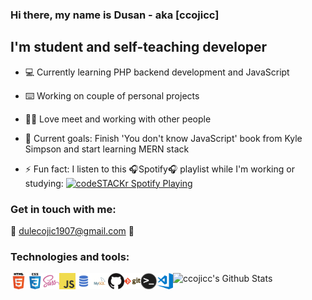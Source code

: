 ### Hi there, my name is Dusan - aka [ccojicc]

## I'm student and self-teaching developer

- 💻 Currently learning PHP backend development and JavaScript
- ⌨️ Working on couple of personal projects
- 🙋‍♂️ Love meet and working with other people
- 👊 Current goals: Finish 'You don't know JavaScript' book from Kyle Simpson and start learning MERN stack

- ⚡ Fun fact: I listen to this 🎧Spotify🎧 playlist while I'm working or studying: [<img src="https://image.flaticon.com/icons/svg/49/49097.svg" alt="codeSTACKr Spotify Playing" width="20" />](https://open.spotify.com/playlist/0vvXsWCC9xrXsKd4FyS8kM?si=GaKvzdJ3QzSGVF1kvYLj3Q)

### Get in touch with me:

📧 dulecojic1907@gmail.com 📧

### Technologies and tools:

<img align="left" alt="HTML5" width="26px" src="https://raw.githubusercontent.com/github/explore/80688e429a7d4ef2fca1e82350fe8e3517d3494d/topics/html/html.png" />
<img align="left" alt="CSS3" width="26px" src="https://raw.githubusercontent.com/github/explore/80688e429a7d4ef2fca1e82350fe8e3517d3494d/topics/css/css.png" />
<img align="left" alt="SASS" width="26px" src="https://raw.githubusercontent.com/github/explore/80688e429a7d4ef2fca1e82350fe8e3517d3494d/topics/sass/sass.png" />
<img align="left" alt="JavaScript" width="26px" src="https://raw.githubusercontent.com/github/explore/80688e429a7d4ef2fca1e82350fe8e3517d3494d/topics/javascript/javascript.png" />
<img align="left" alt="SQL" width="26px" src="https://raw.githubusercontent.com/github/explore/80688e429a7d4ef2fca1e82350fe8e3517d3494d/topics/sql/sql.png" />
<img align="left" alt="mySQL" width="26px" src="https://raw.githubusercontent.com/github/explore/80688e429a7d4ef2fca1e82350fe8e3517d3494d/topics/mysql/mysql.png" />
<img align="left" alt="GitHub" width="26px" src="https://raw.githubusercontent.com/github/explore/78df643247d429f6cc873026c0622819ad797942/topics/github/github.png" />
<img align="left" alt="Git" width="26px" src="https://raw.githubusercontent.com/github/explore/80688e429a7d4ef2fca1e82350fe8e3517d3494d/topics/git/git.png" />
<img align="left" alt="Terminal" width="26px" src="https://raw.githubusercontent.com/github/explore/d92924b1d925bb134e308bd29c9de6c302ed3beb/topics/terminal/terminal.png" />
<img align="left" alt="Visual Studio Code" width="26px" src="https://raw.githubusercontent.com/github/explore/80688e429a7d4ef2fca1e82350fe8e3517d3494d/topics/visual-studio-code/visual-studio-code.png" />

<img align="left" alt="ccojicc's Github Stats" src="https://github-readme-stats.codestackr.vercel.app/api?username=ccojicc&show_icons=true&hide_border=true" />
